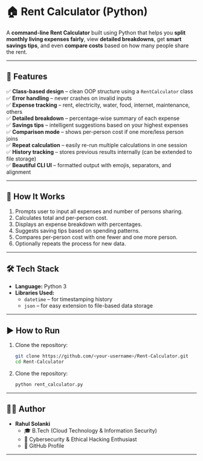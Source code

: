 # 🏠 Rent Calculator (Python)

A **command-line Rent Calculator** built using Python that helps you **split monthly living expenses fairly**, view **detailed breakdowns**, get **smart savings tips**, and even **compare costs** based on how many people share the rent.

---

## 🚀 Features

✅ **Class-based design** – clean OOP structure using a `RentCalculator` class  
✅ **Error handling** – never crashes on invalid inputs  
✅ **Expense tracking** – rent, electricity, water, food, internet, maintenance, others  
✅ **Detailed breakdown** – percentage-wise summary of each expense  
✅ **Savings tips** – intelligent suggestions based on your highest expenses  
✅ **Comparison mode** – shows per-person cost if one more/less person joins  
✅ **Repeat calculation** – easily re-run multiple calculations in one session  
✅ **History tracking** – stores previous results internally (can be extended to file storage)  
✅ **Beautiful CLI UI** – formatted output with emojis, separators, and alignment  

---

## 🧠 How It Works

1. Prompts user to input all expenses and number of persons sharing.  
2. Calculates total and per-person cost.  
3. Displays an expense breakdown with percentages.  
4. Suggests saving tips based on spending patterns.  
5. Compares per-person cost with one fewer and one more person.  
6. Optionally repeats the process for new data.  

---

## 🛠️ Tech Stack

- **Language:** Python 3  
- **Libraries Used:**  
  - `datetime` – for timestamping history  
  - `json` – for easy extension to file-based data storage  

---

## ▶️ How to Run

1. Clone the repository:
   ```bash
   git clone https://github.com/<your-username>/Rent-Calculator.git
   cd Rent-Calculator

2. Clone the repository:
   ```bash
   python rent_calculator.py

---

## 👨‍💻 Author

- **Rahul Solanki**  
  - 🎓 B.Tech (Cloud Technology & Information Security)
  - 💼 Cybersecurity & Ethical Hacking Enthusiast
  - 🔗 GitHub Profile

---
